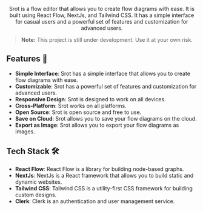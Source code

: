 <div align="center">

<p>
    Srot is a flow editor that allows you to create flow diagrams with ease. It is built using React Flow, NextJs, and Tailwind CSS. It has a simple interface for casual users and a powerful set of features and customization for advanced users.
</p>
</div>

> **Note:** This project is still under development. Use it at your own risk.

## Features 🚀

- **Simple Interface**: Srot has a simple interface that allows you to create flow diagrams with ease.
- **Customizable**: Srot has a powerful set of features and customization for advanced users.
- **Responsive Design**: Srot is designed to work on all devices.
- **Cross-Platform**: Srot works on all platforms.
- **Open Source**: Srot is open source and free to use.
- **Save on Cloud**: Srot allows you to save your flow diagrams on the cloud.
- **Export as Image**: Srot allows you to export your flow diagrams as images.

## Tech Stack 🛠️

- **React Flow**: React Flow is a library for building node-based graphs.
- **NextJs**: NextJs is a React framework that allows you to build static and dynamic websites.
- **Tailwind CSS**: Tailwind CSS is a utility-first CSS framework for building custom designs.
- **Clerk**: Clerk is an authentication and user management service.

